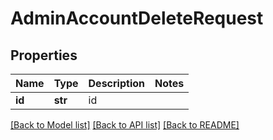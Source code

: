 # AdminAccountDeleteRequest

## Properties
Name | Type | Description | Notes
------------ | ------------- | ------------- | -------------
**id** | **str** | id | 

[[Back to Model list]](../README.md#documentation-for-models) [[Back to API list]](../README.md#documentation-for-api-endpoints) [[Back to README]](../README.md)

